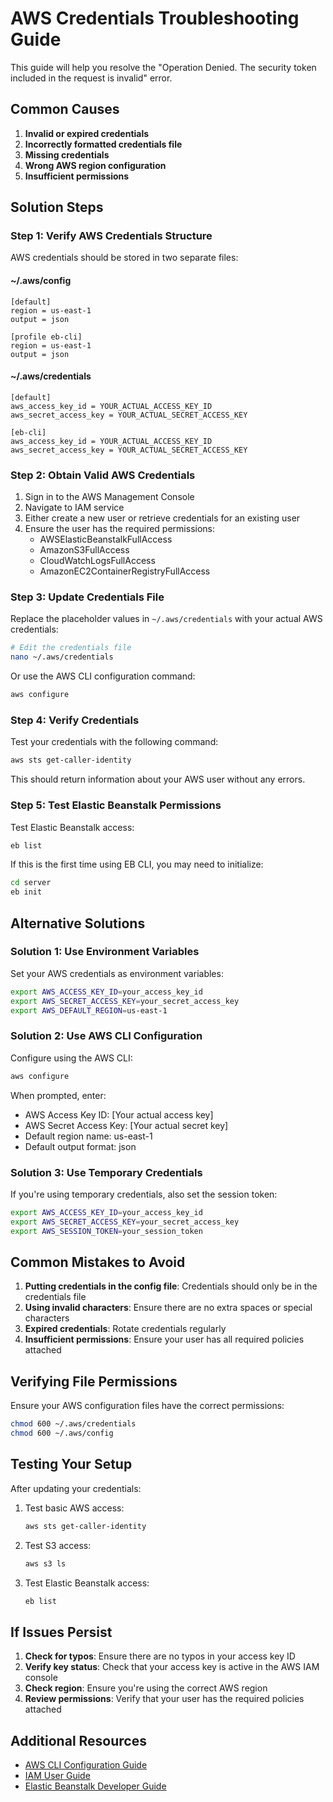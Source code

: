 # AWS Credentials Troubleshooting Guide

This guide will help you resolve the "Operation Denied. The security token included in the request is invalid" error.

## Common Causes

1. **Invalid or expired credentials**
2. **Incorrectly formatted credentials file**
3. **Missing credentials**
4. **Wrong AWS region configuration**
5. **Insufficient permissions**

## Solution Steps

### Step 1: Verify AWS Credentials Structure

AWS credentials should be stored in two separate files:

#### ~/.aws/config
```
[default]
region = us-east-1
output = json

[profile eb-cli]
region = us-east-1
output = json
```

#### ~/.aws/credentials
```
[default]
aws_access_key_id = YOUR_ACTUAL_ACCESS_KEY_ID
aws_secret_access_key = YOUR_ACTUAL_SECRET_ACCESS_KEY

[eb-cli]
aws_access_key_id = YOUR_ACTUAL_ACCESS_KEY_ID
aws_secret_access_key = YOUR_ACTUAL_SECRET_ACCESS_KEY
```

### Step 2: Obtain Valid AWS Credentials

1. Sign in to the AWS Management Console
2. Navigate to IAM service
3. Either create a new user or retrieve credentials for an existing user
4. Ensure the user has the required permissions:
   - AWSElasticBeanstalkFullAccess
   - AmazonS3FullAccess
   - CloudWatchLogsFullAccess
   - AmazonEC2ContainerRegistryFullAccess

### Step 3: Update Credentials File

Replace the placeholder values in `~/.aws/credentials` with your actual AWS credentials:

```bash
# Edit the credentials file
nano ~/.aws/credentials
```

Or use the AWS CLI configuration command:
```bash
aws configure
```

### Step 4: Verify Credentials

Test your credentials with the following command:
```bash
aws sts get-caller-identity
```

This should return information about your AWS user without any errors.

### Step 5: Test Elastic Beanstalk Permissions

Test Elastic Beanstalk access:
```bash
eb list
```

If this is the first time using EB CLI, you may need to initialize:
```bash
cd server
eb init
```

## Alternative Solutions

### Solution 1: Use Environment Variables

Set your AWS credentials as environment variables:
```bash
export AWS_ACCESS_KEY_ID=your_access_key_id
export AWS_SECRET_ACCESS_KEY=your_secret_access_key
export AWS_DEFAULT_REGION=us-east-1
```

### Solution 2: Use AWS CLI Configuration

Configure using the AWS CLI:
```bash
aws configure
```

When prompted, enter:
- AWS Access Key ID: [Your actual access key]
- AWS Secret Access Key: [Your actual secret key]
- Default region name: us-east-1
- Default output format: json

### Solution 3: Use Temporary Credentials

If you're using temporary credentials, also set the session token:
```bash
export AWS_ACCESS_KEY_ID=your_access_key_id
export AWS_SECRET_ACCESS_KEY=your_secret_access_key
export AWS_SESSION_TOKEN=your_session_token
```

## Common Mistakes to Avoid

1. **Putting credentials in the config file**: Credentials should only be in the credentials file
2. **Using invalid characters**: Ensure there are no extra spaces or special characters
3. **Expired credentials**: Rotate credentials regularly
4. **Insufficient permissions**: Ensure your user has all required policies attached

## Verifying File Permissions

Ensure your AWS configuration files have the correct permissions:
```bash
chmod 600 ~/.aws/credentials
chmod 600 ~/.aws/config
```

## Testing Your Setup

After updating your credentials:

1. Test basic AWS access:
   ```bash
   aws sts get-caller-identity
   ```

2. Test S3 access:
   ```bash
   aws s3 ls
   ```

3. Test Elastic Beanstalk access:
   ```bash
   eb list
   ```

## If Issues Persist

1. **Check for typos**: Ensure there are no typos in your access key ID
2. **Verify key status**: Check that your access key is active in the AWS IAM console
3. **Check region**: Ensure you're using the correct AWS region
4. **Review permissions**: Verify that your user has the required policies attached

## Additional Resources

- [AWS CLI Configuration Guide](https://docs.aws.amazon.com/cli/latest/userguide/cli-chap-welcome.html)
- [IAM User Guide](https://docs.aws.amazon.com/IAM/latest/UserGuide/introduction.html)
- [Elastic Beanstalk Developer Guide](https://docs.aws.amazon.com/elasticbeanstalk/latest/dg/Welcome.html)